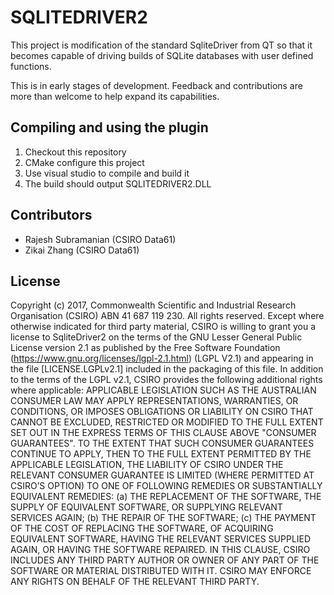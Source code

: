 SQLITEDRIVER2
=============

This project is modification of the standard SqliteDriver from QT so that it becomes capable of driving builds of SQLite databases with user defined functions.

This is in early stages of development. Feedback and contributions are more than welcome to help expand its capabilities.

Compiling and using the plugin
------------------------------
1. Checkout this repository
2. CMake configure this project
3. Use visual studio to compile and build it
4. The build should output SQLITEDRIVER2.DLL

Contributors
------------
- Rajesh Subramanian (CSIRO Data61)
- Zikai Zhang (CSIRO Data61)

License
-------
Copyright (c) 2017, Commonwealth Scientific and Industrial Research Organisation (CSIRO) ABN 41 687 119 230.
All rights reserved. Except where otherwise indicated for third party material, CSIRO is willing to grant you a license to SqliteDriver2 on the terms of the GNU Lesser General Public License version 2.1 as published by the Free Software Foundation (https://www.gnu.org/licenses/lgpl-2.1.html) (LGPL V2.1) and appearing in the file [LICENSE.LGPLv2.1] included in the packaging of this file. 
In addition to the terms of the LGPL v2.1, CSIRO provides the following additional rights where applicable:
APPLICABLE LEGISLATION SUCH AS THE AUSTRALIAN CONSUMER LAW MAY APPLY REPRESENTATIONS, WARRANTIES, OR CONDITIONS, OR IMPOSES OBLIGATIONS OR LIABILITY ON CSIRO THAT CANNOT BE EXCLUDED, RESTRICTED OR MODIFIED TO THE FULL EXTENT SET OUT IN THE EXPRESS TERMS OF THIS CLAUSE ABOVE "CONSUMER GUARANTEES".  TO THE EXTENT THAT SUCH CONSUMER GUARANTEES CONTINUE TO APPLY, THEN TO THE FULL EXTENT PERMITTED BY THE APPLICABLE LEGISLATION, THE LIABILITY OF CSIRO UNDER THE RELEVANT CONSUMER GUARANTEE IS LIMITED (WHERE PERMITTED AT CSIRO’S OPTION) TO ONE OF FOLLOWING REMEDIES OR SUBSTANTIALLY EQUIVALENT REMEDIES:
(a)               THE REPLACEMENT OF THE SOFTWARE, THE SUPPLY OF EQUIVALENT SOFTWARE, OR SUPPLYING RELEVANT SERVICES AGAIN;
(b)               THE REPAIR OF THE SOFTWARE;
(c)               THE PAYMENT OF THE COST OF REPLACING THE SOFTWARE, OF ACQUIRING EQUIVALENT SOFTWARE, HAVING THE RELEVANT SERVICES SUPPLIED AGAIN, OR HAVING THE SOFTWARE REPAIRED.
IN THIS CLAUSE, CSIRO INCLUDES ANY THIRD PARTY AUTHOR OR OWNER OF ANY PART OF THE SOFTWARE OR MATERIAL DISTRIBUTED WITH IT.  CSIRO MAY ENFORCE ANY RIGHTS ON BEHALF OF THE RELEVANT THIRD PARTY.